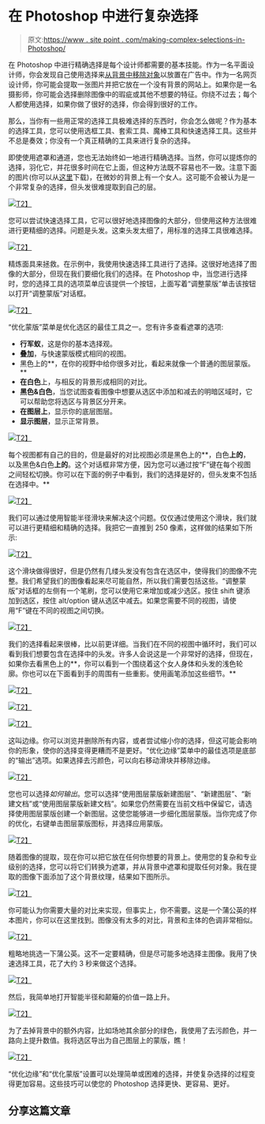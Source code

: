 # 在 Photoshop 中进行复杂选择

> 原文:[https://www . site point . com/making-complex-selections-in-Photoshop/](https://www.sitepoint.com/making-complex-selections-in-photoshop/)

在 Photoshop 中进行精确选择是每个设计师都需要的基本技能。作为一名平面设计师，你会发现自己使用选择来[从背景中移除对象](https://www.sitepoint.com/remove-background-photoshop/)以放置在广告中。作为一名网页设计师，你可能会提取一张图片并把它放在一个没有背景的网站上。如果你是一名摄影师，你可能会选择删除图像中的瑕疵或其他不想要的特征。你绕不过去；每个人都使用选择，如果你做了很好的选择，你会得到很好的工作。

那么，当你有一些用正常的选择工具极难选择的东西时，你会怎么做呢？作为基本的选择工具，您可以使用选框工具、套索工具、魔棒工具和快速选择工具。这些并不总是奏效；你没有一个真正精确的工具来进行复杂的选择。

即使使用遮罩和通道，您也无法始终如一地进行精确选择。当然，你可以提炼你的选择，羽化它，并花很多时间在它上面，但这种方法既不容易也不一致。注意下面的图片(你可以从[这里](http://www.pixmac.com/picture/back/000054875255)下载)，在微妙的背景上有一个女人。这可能不会被认为是一个非常复杂的选择，但头发很难提取到自己的层。

[![](../Images/00a5ce20d181848d9efbcfeb19cb4e29.png)T2】](https://www.sitepoint.com/wp-content/uploads/2012/04/Screen-shot-2012-04-23-at-7.49.43-PM.png)

您可以尝试快速选择工具，它可以很好地选择图像的大部分，但使用这种方法很难进行更精细的选择。问题是头发。这束头发太细了，用标准的选择工具很难选择。

[![](../Images/5b468325cf6ffff56f501460d7cdcb6d.png)T2】](https://www.sitepoint.com/wp-content/uploads/2012/04/Screen-shot-2012-04-23-at-8.22.53-PM.png)

精炼面具来拯救。在示例中，我使用快速选择工具进行了选择。这很好地选择了图像的大部分，但现在我们要细化我们的选择。在 Photoshop 中，当您进行选择时，您的选择工具的选项菜单应该提供一个按钮，上面写着“调整蒙版”单击该按钮以打开“调整蒙版”对话框。

[![](../Images/83e6cbeabb3bfd6170550d53c0f748aa.png)T2】](https://www.sitepoint.com/wp-content/uploads/2012/04/Screen-shot-2012-04-23-at-8.52.10-PM.png)

“优化蒙版”菜单是优化选区的最佳工具之一。您有许多查看遮罩的选项:

*   **行军蚁**，这是你的基本选择观。
*   **叠加**，与快速蒙版模式相同的视图。
*   黑色上的**，在你的视野中给你很多对比，看起来就像一个普通的图层蒙版。**
*   **在白色**上，与相反的背景形成相同的对比。
*   **黑色&白色**，当您试图查看图像中想要从选区中添加和减去的明暗区域时，它可以帮助您将选区与背景区分开来。
*   **在图层上**，显示你的底层图层。
*   **显示图层**，显示正常背景。

[![](../Images/960e2203c83db97afb1854b5df638a51.png)T2】](https://www.sitepoint.com/wp-content/uploads/2012/04/Screen-shot-2012-04-23-at-8.52.22-PM.png)

每个视图都有自己的目的，但是最好的对比视图必须是黑色上的**，白色**上的**，以及黑色&白色**上的**。这个对话框非常方便，因为您可以通过按“F”键在每个视图之间轻松切换。你可以在下面的例子中看到，我们的选择是好的，但头发束不包括在选择中。**

[![](../Images/04392960161ce51eafee78ace4942c22.png)T2】](https://www.sitepoint.com/wp-content/uploads/2012/04/Screen-shot-2012-04-23-at-9.26.13-PM.png)

我们可以通过使用智能半径滑块来解决这个问题。仅仅通过使用这个滑块，我们就可以进行更精细和精确的选择。我把它一直推到 250 像素，这样做的结果如下所示:

[![](../Images/f9fb57205ce2ba60549f4b1de93f8bb0.png)T2】](https://www.sitepoint.com/wp-content/uploads/2012/04/Screen-shot-2012-04-23-at-9.31.02-PM.png)

这个滑块做得很好，但是仍然有几缕头发没有包含在选区中，使得我们的图像不完整。我们希望我们的图像看起来尽可能自然，所以我们需要包括这些。“调整蒙版”对话框的左侧有一个笔刷，您可以使用它来增加或减少选区。按住 shift 键添加到选区，按住 alt/option 键从选区中减去。如果您需要不同的视图，请使用“F”键在不同的视图之间切换。

[![](../Images/c3982f6a17bc1ab5f8cea02b209853a2.png)T2】](https://www.sitepoint.com/wp-content/uploads/2012/04/Screen-shot-2012-04-23-at-9.37.45-PM.png)

我们的选择看起来很棒，比以前更详细。当我们在不同的视图中循环时，我们可以看到我们想要包含在选择中的头发。许多人会说这是一个非常好的选择，但现在，如果你去看黑色上的**，你可以看到一个围绕着这个女人身体和头发的浅色轮廓。你也可以在下面看到手的周围有一些重影。使用画笔添加这些细节。**

[![](../Images/dab9f2a6eea67565450d9815acb6d14d.png)T2】](https://www.sitepoint.com/wp-content/uploads/2012/04/Screen-shot-2012-04-23-at-9.52.53-PM.png)

[![](../Images/66158c8ed859bd9505184b699b611c7a.png)T2】](https://www.sitepoint.com/wp-content/uploads/2012/04/Screen-shot-2012-04-23-at-9.53.26-PM.png)

[![](../Images/37fd7781b119b36c5b2669b4467cafc1.png)T2】](https://www.sitepoint.com/wp-content/uploads/2012/04/Screen-shot-2012-04-23-at-9.53.49-PM.png)

这叫边缘。你可以浏览并删除所有内容，或者尝试缩小你的选择，但这可能会影响你的形象，使你的选择变得更糟而不是更好。“优化边缘”菜单中的最佳选项是底部的“输出”选项。如果选择去污颜色，可以向右移动滑块并移除边缘。

[![](../Images/ec7f843a01f70c7a5f7de1be2d0b98bc.png)T2】](https://www.sitepoint.com/wp-content/uploads/2012/04/Screen-shot-2012-05-08-at-9.18.02-PM.png)

您也可以选择*如何输出*。您可以选择“使用图层蒙版新建图层”、“新建图层”、“新建文档”或“使用图层蒙版新建文档”。如果您仍然需要在当前文档中保留它，请选择使用图层蒙版创建一个新图层。这使您能够进一步细化图层蒙版。当你完成了你的优化，右键单击图层蒙版图标，并选择应用蒙版。

[![](../Images/6db0ca3e1033cd4f948f0f931d819d5e.png)T2】](https://www.sitepoint.com/wp-content/uploads/2012/04/Screen-shot-2012-04-23-at-10.59.52-PM.png)

随着图像的提取，现在你可以把它放在任何你想要的背景上。使用您的复杂和专业级别的选择，您可以将它们转换为遮罩，并从背景中遮罩和提取任何对象。我在提取的图像下面添加了这个背景纹理，结果如下图所示。

[![](../Images/6cd7c1b7acf06792f748f0cadf0b008b.png)T2】](https://www.sitepoint.com/wp-content/uploads/2012/04/Screen-shot-2012-05-08-at-9.39.20-PM.png)

你可能认为你需要大量的对比来实现，但事实上，你不需要。这是一个蒲公英的样本图片，你可以在这里找到。图像没有太多的对比，背景和主体的色调非常相似。

[![](../Images/8d03021406808b1d71de3cf3e57edff5.png)T2】](https://www.sitepoint.com/wp-content/uploads/2012/04/Screen-shot-2012-04-23-at-11.26.42-PM.png)

粗略地挑选一下蒲公英。这不一定要精确，但是尽可能多地选择主图像。我用了快速选择工具，花了大约 3 秒来做这个选择。

[![](../Images/eff6400ec26bac094c2b76ee0a9d2cdf.png)T2】](https://www.sitepoint.com/wp-content/uploads/2012/04/Screen-shot-2012-04-23-at-11.27.01-PM.png)

然后，我简单地打开智能半径和颠簸的价值一路上升。

[![](../Images/7690b250b1cd9bad04403442ef81e3b1.png)T2】](https://www.sitepoint.com/wp-content/uploads/2012/04/Screen-shot-2012-04-23-at-11.27.16-PM.png)

为了去掉背景中的额外内容，比如场地其余部分的绿色，我使用了去污颜色，并一路向上提升数值。我将选区导出为自己图层上的蒙版，瞧！

[![](../Images/0438778a538be5064c4c71446ff4ff1d.png)T2】](https://www.sitepoint.com/wp-content/uploads/2012/04/Screen-shot-2012-04-23-at-11.27.46-PM.png)

“优化边缘”和“优化蒙版”设置可以处理简单或困难的选择，并使复杂选择的过程变得更加容易。这些技巧可以使您的 Photoshop 选择更快、更容易、更好。

## 分享这篇文章